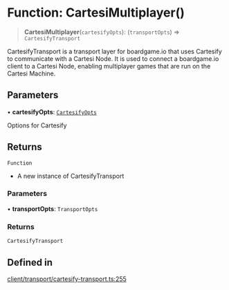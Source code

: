 # Function: CartesiMultiplayer()

> **CartesiMultiplayer**(`cartesifyOpts`): (`transportOpts`) => `CartesifyTransport`

CartesifyTransport is a transport layer for boardgame.io that uses Cartesify
to communicate with a Cartesi Node. It is used to connect a boardgame.io
client to a Cartesi Node, enabling multiplayer games that are run on the
Cartesi Machine.

## Parameters

• **cartesifyOpts**: [`CartesifyOpts`](../interfaces/CartesifyOpts.md)

Options for Cartesify

## Returns

`Function`

- A new instance of CartesifyTransport

### Parameters

• **transportOpts**: `TransportOpts`

### Returns

`CartesifyTransport`

## Defined in

[client/transport/cartesify-transport.ts:255](https://github.com/Think-and-Dev/cartesi-boardgame/blob/8fd55e0812bf33145abcef1d5daf0bf23fa34815/src/client/transport/cartesify-transport.ts#L255)
